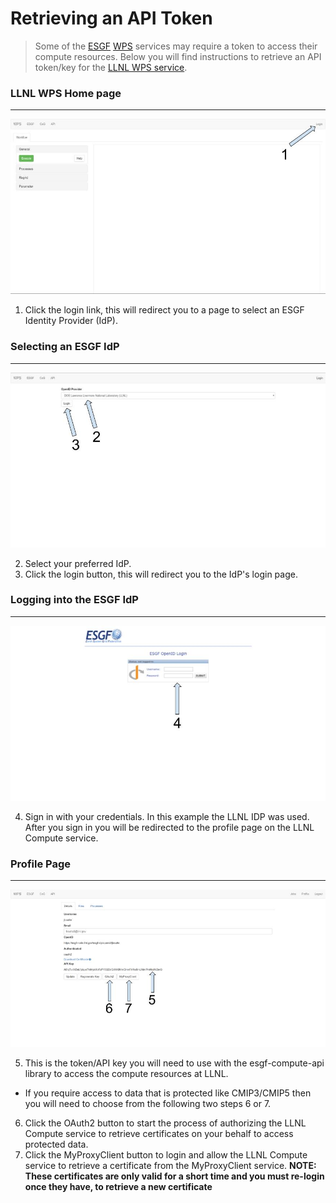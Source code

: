# Retrieving an API Token

> Some of the [ESGF](https://esgf.llnl.gov/) [WPS](https://www.opengeospatial.org/standards/wps) services may require a token to access their compute resources. Below you will find instructions to retrieve an API token/key for the [LLNL WPS service](https://aims2.llnl.gov/).

### LLNL WPS Home page
---
![home](images/home.jpg)

1. Click the login link, this will redirect you to a page to select an ESGF Identity Provider (IdP).

### Selecting an ESGF IdP 
---
![idp select](images/idp_select.jpg)

2. Select your preferred IdP.
3. Click the login button, this will redirect you to the IdP's login page.

### Logging into the ESGF IdP
---
![esgf login](images/esgf_login.jpg)

4. Sign in with your credentials. In this example the LLNL IDP was used. After you sign in you will be redirected to the profile page on the LLNL Compute service.

### Profile Page
---
![profile](images/profile.jpg)

5. This is the token/API key you will need to use with the esgf-compute-api library to access the compute resources at LLNL.
 * If you require access to data that is protected like CMIP3/CMIP5 then you will need to choose from the following two steps 6 or 7.
6. Click the OAuth2 button to start the process of authorizing the LLNL Compute service to retrieve certificates on your behalf to access protected data.
7. Click the MyProxyClient button to login and allow the LLNL Compute service to retrieve a certificate from the MyProxyClient service. **NOTE: These certificates are only valid for a short time and you must re-login once they have, to retrieve a new certificate**
